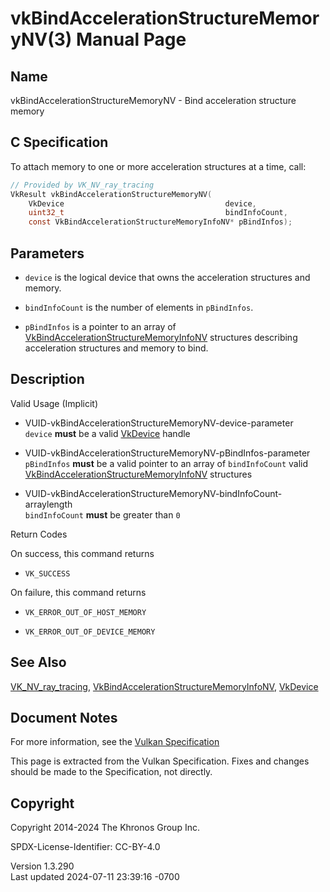 # vkBindAccelerationStructureMemoryNV(3) Manual Page

## Name

vkBindAccelerationStructureMemoryNV - Bind acceleration structure memory



## <a href="#_c_specification" class="anchor"></a>C Specification

To attach memory to one or more acceleration structures at a time, call:

``` c
// Provided by VK_NV_ray_tracing
VkResult vkBindAccelerationStructureMemoryNV(
    VkDevice                                    device,
    uint32_t                                    bindInfoCount,
    const VkBindAccelerationStructureMemoryInfoNV* pBindInfos);
```

## <a href="#_parameters" class="anchor"></a>Parameters

- `device` is the logical device that owns the acceleration structures
  and memory.

- `bindInfoCount` is the number of elements in `pBindInfos`.

- `pBindInfos` is a pointer to an array of
  [VkBindAccelerationStructureMemoryInfoNV](https://registry.khronos.org/vulkan/specs/1.3-extensions/man/html/VkBindAccelerationStructureMemoryInfoNV.html)
  structures describing acceleration structures and memory to bind.

## <a href="#_description" class="anchor"></a>Description

Valid Usage (Implicit)

- <a href="#VUID-vkBindAccelerationStructureMemoryNV-device-parameter"
  id="VUID-vkBindAccelerationStructureMemoryNV-device-parameter"></a>
  VUID-vkBindAccelerationStructureMemoryNV-device-parameter  
  `device` **must** be a valid [VkDevice](https://registry.khronos.org/vulkan/specs/1.3-extensions/man/html/VkDevice.html) handle

- <a href="#VUID-vkBindAccelerationStructureMemoryNV-pBindInfos-parameter"
  id="VUID-vkBindAccelerationStructureMemoryNV-pBindInfos-parameter"></a>
  VUID-vkBindAccelerationStructureMemoryNV-pBindInfos-parameter  
  `pBindInfos` **must** be a valid pointer to an array of
  `bindInfoCount` valid
  [VkBindAccelerationStructureMemoryInfoNV](https://registry.khronos.org/vulkan/specs/1.3-extensions/man/html/VkBindAccelerationStructureMemoryInfoNV.html)
  structures

- <a
  href="#VUID-vkBindAccelerationStructureMemoryNV-bindInfoCount-arraylength"
  id="VUID-vkBindAccelerationStructureMemoryNV-bindInfoCount-arraylength"></a>
  VUID-vkBindAccelerationStructureMemoryNV-bindInfoCount-arraylength  
  `bindInfoCount` **must** be greater than `0`

Return Codes

On success, this command returns  
- `VK_SUCCESS`

On failure, this command returns  
- `VK_ERROR_OUT_OF_HOST_MEMORY`

- `VK_ERROR_OUT_OF_DEVICE_MEMORY`

## <a href="#_see_also" class="anchor"></a>See Also

[VK_NV_ray_tracing](https://registry.khronos.org/vulkan/specs/1.3-extensions/man/html/VK_NV_ray_tracing.html),
[VkBindAccelerationStructureMemoryInfoNV](https://registry.khronos.org/vulkan/specs/1.3-extensions/man/html/VkBindAccelerationStructureMemoryInfoNV.html),
[VkDevice](https://registry.khronos.org/vulkan/specs/1.3-extensions/man/html/VkDevice.html)

## <a href="#_document_notes" class="anchor"></a>Document Notes

For more information, see the <a
href="https://registry.khronos.org/vulkan/specs/1.3-extensions/html/vkspec.html#vkBindAccelerationStructureMemoryNV"
target="_blank" rel="noopener">Vulkan Specification</a>

This page is extracted from the Vulkan Specification. Fixes and changes
should be made to the Specification, not directly.

## <a href="#_copyright" class="anchor"></a>Copyright

Copyright 2014-2024 The Khronos Group Inc.

SPDX-License-Identifier: CC-BY-4.0

Version 1.3.290  
Last updated 2024-07-11 23:39:16 -0700
